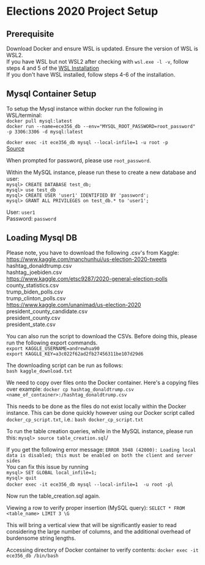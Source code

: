 # Elections 2020 Project Setup

## Prerequisite
Download Docker and ensure WSL is updated. Ensure the version of WSL is WSL2.\
If you have WSL but not WSL2 after checking with `wsl.exe -l -v`, follow steps 4 and 5 of the [WSL Installation](https://docs.microsoft.com/en-ca/windows/wsl/install-manual#step-4---download-the-linux-kernel-update-package)\
If you don't have WSL installed, follow steps 4-6 of the installation.

## Mysql Container Setup
To setup the Mysql instance within docker run the following in WSL/terminal:\
`docker pull mysql:latest`\
`docker run --name=ece356_db --env="MYSQL_ROOT_PASSWORD=root_password" -p 3306:3306 -d mysql:latest`


`docker exec -it ece356_db mysql --local-infile=1 -u root -p`\
[Source](https://medium.com/swlh/how-to-connect-to-mysql-docker-from-python-application-on-macos-mojave-32c7834e5afa)

When prompted for password, please use `root_password`.

Within the MySQL instance, please run these to create a new database and user:\
`mysql> CREATE DATABASE test_db;`\
`mysql> use test_db`\
`mysql> CREATE USER 'user1' IDENTIFIED BY 'password';`\
`mysql> GRANT ALL PRIVILEGES on test_db.* to 'user1';`

User: `user1`\
Password: `password`

## Loading Mysql DB
Please note, you have to download the following .csv's from Kaggle:\
https://www.kaggle.com/manchunhui/us-election-2020-tweets \
hashtag_donaldtrump.csv\
hashtag_joebiden.csv\
https://www.kaggle.com/etsc9287/2020-general-election-polls \
county_statistics.csv\
trump_biden_polls.csv\
trump_clinton_polls.csv\
https://www.kaggle.com/unanimad/us-election-2020 \
president_county_candidate.csv\
president_county.csv\
president_state.csv

You can also run the script to download the CSVs. Before doing this, please run the following export commands.\
`export KAGGLE_USERNAME=andrewhua90`\
`export KAGGLE_KEY=a3c022f62ad2fb27456311be107d29d6`

The downloading script can be run as follows:\
`bash kaggle_download.txt`

We need to copy over files onto the Docker container. Here's a copying files over example:
`docker cp hashtag_donaldtrump.csv <name_of_container>:/hashtag_donaldtrump.csv`

This needs to be done as the files do not exist locally within the Docker instance.
This can be done quickly  however using our Docker script called `docker_cp_script.txt`, i.e.:
`bash docker_cp_script.txt`

To run the table creation queries, while in the MySQL instance, please run this:
`mysql> source table_creation.sql`/

If you get the following error message: `ERROR 3948 (42000): Loading local data is disabled; this must be enabled on both the client and server sides`\
You can fix this issue by running\
`mysql> SET GLOBAL local_infile=1;`\
`mysql> quit`\
`docker exec -it ece356_db mysql --local-infile=1  -u root -p`\

Now run the table_creation.sql again.


Viewing a row to verify proper insertion (MySQL query):
`SELECT * FROM <table_name> LIMIT 3 \G`

This will bring a vertical view that will be significantly easier to read considering the large number of columns,
and the additional overhead of burdensome string lengths.

Accessing directory of Docker container to verify contents:
`docker exec -it ece356_db /bin/bash`
